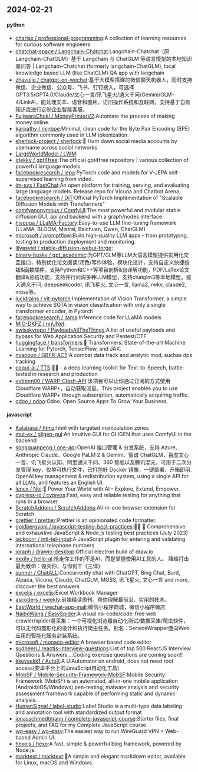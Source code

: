 ## 2024-02-21

#### python
* [charlax / professional-programming](https://github.com/charlax/professional-programming):A collection of learning resources for curious software engineers
* [chatchat-space / Langchain-Chatchat](https://github.com/chatchat-space/Langchain-Chatchat):Langchain-Chatchat（原Langchain-ChatGLM）基于 Langchain 与 ChatGLM 等语言模型的本地知识库问答 | Langchain-Chatchat (formerly langchain-ChatGLM), local knowledge based LLM (like ChatGLM) QA app with langchain
* [zhayujie / chatgpt-on-wechat](https://github.com/zhayujie/chatgpt-on-wechat):基于大模型搭建的微信聊天机器人，同时支持微信、企业微信、公众号、飞书、钉钉接入，可选择GPT3.5/GPT4.0/Claude/文心一言/讯飞星火/通义千问/Gemini/GLM-4/LinkAI，能处理文本、语音和图片，访问操作系统和互联网，支持基于自有知识库进行定制企业智能客服。
* [FujiwaraChoki / MoneyPrinterV2](https://github.com/FujiwaraChoki/MoneyPrinterV2):Automate the process of making money online.
* [karpathy / minbpe](https://github.com/karpathy/minbpe):Minimal, clean code for the Byte Pair Encoding (BPE) algorithm commonly used in LLM tokenization.
* [sherlock-project / sherlock](https://github.com/sherlock-project/sherlock):🔎 Hunt down social media accounts by username across social networks
* [LargeWorldModel / LWM](https://github.com/LargeWorldModel/LWM):
* [xtekky / gpt4free](https://github.com/xtekky/gpt4free):The official gpt4free repository | various collection of powerful language models
* [facebookresearch / jepa](https://github.com/facebookresearch/jepa):PyTorch code and models for V-JEPA self-supervised learning from video.
* [lm-sys / FastChat](https://github.com/lm-sys/FastChat):An open platform for training, serving, and evaluating large language models. Release repo for Vicuna and Chatbot Arena.
* [facebookresearch / DiT](https://github.com/facebookresearch/DiT):Official PyTorch Implementation of "Scalable Diffusion Models with Transformers"
* [comfyanonymous / ComfyUI](https://github.com/comfyanonymous/ComfyUI):The most powerful and modular stable diffusion GUI, api and backend with a graph/nodes interface.
* [hiyouga / LLaMA-Factory](https://github.com/hiyouga/LLaMA-Factory):Easy-to-use LLM fine-tuning framework (LLaMA, BLOOM, Mistral, Baichuan, Qwen, ChatGLM)
* [microsoft / promptflow](https://github.com/microsoft/promptflow):Build high-quality LLM apps - from prototyping, testing to production deployment and monitoring.
* [lllyasviel / stable-diffusion-webui-forge](https://github.com/lllyasviel/stable-diffusion-webui-forge):
* [binary-husky / gpt_academic](https://github.com/binary-husky/gpt_academic):为GPT/GLM等LLM大语言模型提供实用化交互接口，特别优化论文阅读/润色/写作体验，模块化设计，支持自定义快捷按钮&函数插件，支持Python和C++等项目剖析&自译解功能，PDF/LaTex论文翻译&总结功能，支持并行问询多种LLM模型，支持chatglm3等本地模型。接入通义千问, deepseekcoder, 讯飞星火, 文心一言, llama2, rwkv, claude2, moss等。
* [lucidrains / vit-pytorch](https://github.com/lucidrains/vit-pytorch):Implementation of Vision Transformer, a simple way to achieve SOTA in vision classification with only a single transformer encoder, in Pytorch
* [facebookresearch / llama](https://github.com/facebookresearch/llama):Inference code for LLaMA models
* [MIC-DKFZ / nnUNet](https://github.com/MIC-DKFZ/nnUNet):
* [swisskyrepo / PayloadsAllTheThings](https://github.com/swisskyrepo/PayloadsAllTheThings):A list of useful payloads and bypass for Web Application Security and Pentest/CTF
* [huggingface / transformers](https://github.com/huggingface/transformers):🤗 Transformers: State-of-the-art Machine Learning for Pytorch, TensorFlow, and JAX.
* [nyaoouo / GBFR-ACT](https://github.com/nyaoouo/GBFR-ACT):A combat data track and analytic mod, suchas dps tracking
* [coqui-ai / TTS](https://github.com/coqui-ai/TTS):🐸💬 - a deep learning toolkit for Text-to-Speech, battle-tested in research and production
* [vvbbnn00 / WARP-Clash-API](https://github.com/vvbbnn00/WARP-Clash-API):该项目可以让你通过订阅的方式使用Cloudflare WARP+，自动获取流量。This project enables you to use Cloudflare WARP+ through subscription, automatically acquiring traffic.
* [odoo / odoo](https://github.com/odoo/odoo):Odoo. Open Source Apps To Grow Your Business.

#### javascript
* [Kalabasa / htmz](https://github.com/Kalabasa/htmz):html with targeted manipulation zones
* [mut-ex / gligen-gui](https://github.com/mut-ex/gligen-gui):An intuitive GUI for GLIGEN that uses ComfyUI in the backend
* [songquanpeng / one-api](https://github.com/songquanpeng/one-api):OpenAI 接口管理 & 分发系统，支持 Azure、Anthropic Claude、Google PaLM 2 & Gemini、智谱 ChatGLM、百度文心一言、讯飞星火认知、阿里通义千问、360 智脑以及腾讯混元，可用于二次分发管理 key，仅单可执行文件，已打包好 Docker 镜像，一键部署，开箱即用. OpenAI key management & redistribution system, using a single API for all LLMs, and features an English UI.
* [lencx / Noi](https://github.com/lencx/Noi):🚀 Power Your World with AI - Explore, Extend, Empower.
* [cypress-io / cypress](https://github.com/cypress-io/cypress):Fast, easy and reliable testing for anything that runs in a browser.
* [ScratchAddons / ScratchAddons](https://github.com/ScratchAddons/ScratchAddons):All-in-one browser extension for Scratch.
* [prettier / prettier](https://github.com/prettier/prettier):Prettier is an opinionated code formatter.
* [goldbergyoni / javascript-testing-best-practices](https://github.com/goldbergyoni/javascript-testing-best-practices):📗🌐 🚢 Comprehensive and exhaustive JavaScript & Node.js testing best practices (July 2023)
* [jackocnr / intl-tel-input](https://github.com/jackocnr/intl-tel-input):A JavaScript plugin for entering and validating international telephone numbers
* [jgraph / drawio-desktop](https://github.com/jgraph/drawio-desktop):Official electron build of draw.io
* [xxxily / hello-ai](https://github.com/xxxily/hello-ai):抢走你工作的不是AI，而是掌握使用AI工具的人。 降维打击最为致命：毁灭你，与你何干《三体》
* [sunner / ChatALL](https://github.com/sunner/ChatALL):Concurrently chat with ChatGPT, Bing Chat, Bard, Alpaca, Vicuna, Claude, ChatGLM, MOSS, 讯飞星火, 文心一言 and more, discover the best answers
* [exceljs / exceljs](https://github.com/exceljs/exceljs):Excel Workbook Manager
* [ascoders / weekly](https://github.com/ascoders/weekly):前端精读周刊。帮你理解最前沿、实用的技术。
* [EastWorld / wechat-app-mall](https://github.com/EastWorld/wechat-app-mall):微信小程序商城，微信小程序微店
* [NaiboWang / EasySpider](https://github.com/NaiboWang/EasySpider):A visual no-code/code-free web crawler/spider易采集：一个可视化浏览器自动化测试/数据采集/爬虫软件，可以无代码图形化的设计和执行爬虫任务。别名：ServiceWrapper面向Web应用的智能化服务封装系统。
* [microsoft / monaco-editor](https://github.com/microsoft/monaco-editor):A browser based code editor
* [sudheerj / reactjs-interview-questions](https://github.com/sudheerj/reactjs-interview-questions):List of top 500 ReactJS Interview Questions & Answers....Coding exercise questions are coming soon!!
* [kkevsekk1 / AutoX](https://github.com/kkevsekk1/AutoX):A UiAutomator on android, does not need root access(安卓平台上的JavaScript自动化工具)
* [MobSF / Mobile-Security-Framework-MobSF](https://github.com/MobSF/Mobile-Security-Framework-MobSF):Mobile Security Framework (MobSF) is an automated, all-in-one mobile application (Android/iOS/Windows) pen-testing, malware analysis and security assessment framework capable of performing static and dynamic analysis.
* [HumanSignal / label-studio](https://github.com/HumanSignal/label-studio):Label Studio is a multi-type data labeling and annotation tool with standardized output format
* [jonasschmedtmann / complete-javascript-course](https://github.com/jonasschmedtmann/complete-javascript-course):Starter files, final projects, and FAQ for my Complete JavaScript course
* [wg-easy / wg-easy](https://github.com/wg-easy/wg-easy):The easiest way to run WireGuard VPN + Web-based Admin UI.
* [hexojs / hexo](https://github.com/hexojs/hexo):A fast, simple & powerful blog framework, powered by Node.js.
* [marktext / marktext](https://github.com/marktext/marktext):📝A simple and elegant markdown editor, available for Linux, macOS and Windows.
